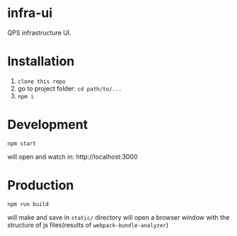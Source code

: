 # infra-ui
QPS infrastructure UI.

# Installation

1. ```clone this repo```
2. go to project folder: ```cd path/to/...```
3. ```npm i```

# Development

```npm start``` 

will open and watch in: http://localhost:3000

# Production

```npm run build```

will make and save in `static/` directory
will open a browser window with the structure of js files(results of `webpack-bundle-analyzer`)